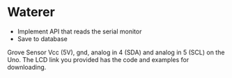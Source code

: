 # Waterer 

- Implement API that reads the serial monitor
- Save to database

Grove Sensor 
Vcc (5V), gnd, analog in 4 (SDA) and analog in 5 (SCL) on the Uno.  The LCD link you provided has the code and examples for downloading.